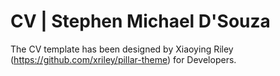 # CV | Stephen Michael D'Souza

The CV template has been designed by Xiaoying Riley (https://github.com/xriley/pillar-theme) for Developers. 